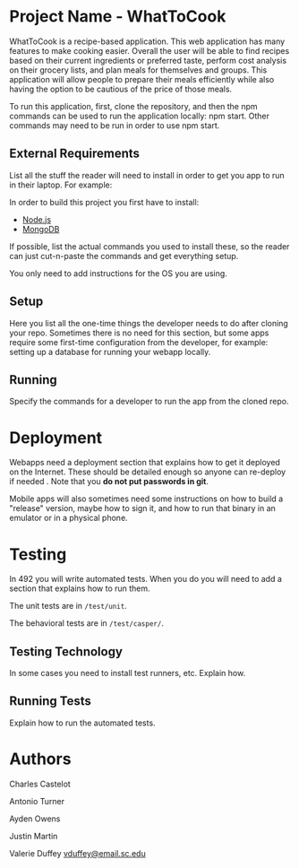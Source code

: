 # Project Name - WhatToCook

WhatToCook is a recipe-based application. This web application has many features 
to make cooking easier.  Overall the user will be able to find recipes based on 
their current ingredients or preferred taste, perform cost analysis on their 
grocery lists, and plan meals for themselves and groups. This application will 
allow people to prepare their meals efficiently while also having the option
to be cautious of the price of those meals.

To run this application, first, clone the repository, and then the npm 
commands can be used to run the application locally: npm start. Other commands may 
need to be run in order to use npm start.

## External Requirements

List all the stuff the reader will need to install in order to get you app to 
run in their laptop. For example:

In order to build this project you first have to install:

* [Node.js](https://nodejs.org/en/)
* [MongoDB](https://www.mongodb.com/)

If possible, list the actual commands you used to install these, so the reader
can just cut-n-paste the commands and get everything setup.

You only need to add instructions for the OS you are using.

## Setup

Here you list all the one-time things the developer needs to do after cloning
your repo. Sometimes there is no need for this section, but some apps require
some first-time configuration from the developer, for example: setting up a
database for running your webapp locally.

## Running

Specify the commands for a developer to run the app from the cloned repo.

# Deployment

Webapps need a deployment section that explains how to get it deployed on the 
Internet. These should be detailed enough so anyone can re-deploy if needed
. Note that you **do not put passwords in git**. 

Mobile apps will also sometimes need some instructions on how to build a
"release" version, maybe how to sign it, and how to run that binary in an
emulator or in a physical phone.

# Testing

In 492 you will write automated tests. When you do you will need to add a 
section that explains how to run them.

The unit tests are in `/test/unit`.

The behavioral tests are in `/test/casper/`.

## Testing Technology

In some cases you need to install test runners, etc. Explain how.

## Running Tests

Explain how to run the automated tests.

# Authors

Charles Castelot

Antonio Turner

Ayden Owens

Justin Martin 

Valerie Duffey vduffey@email.sc.edu
